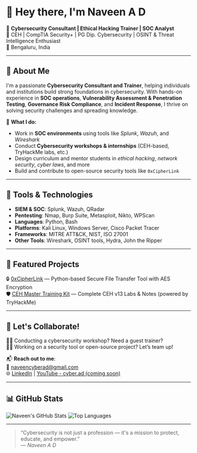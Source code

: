 # 👋 Hey there, I'm Naveen A D

🎯 **Cybersecurity Consultant | Ethical Hacking Trainer | SOC Analyst**  
🔐 CEH | CompTIA Security+ | PG Dip. Cybersecurity | OSINT & Threat Intelligence Enthusiast  
📍 Bengaluru, India

---

## 💼 About Me

I'm a passionate **Cybersecurity Consultant and Trainer**, helping individuals and institutions build strong foundations in cybersecurity. With hands-on experience in **SOC operations**, **Vulnerability Assessment & Penetration Testing**, **Governance Risk Compliance**, and **Incident Response**, I thrive on solving security challenges and spreading knowledge.

🧠 **What I do:**
- Work in **SOC environments** using tools like *Splunk*, *Wazuh*, and *Wireshark*
- Conduct **Cybersecurity workshops & internships** (CEH-based, TryHackMe labs, etc.)
- Design curriculum and mentor students in *ethical hacking*, *network security*, *cyber laws*, and more
- Build and contribute to open-source security tools like `0xCipherLink`

---

## 🔧 Tools & Technologies

- **SIEM & SOC**: Splunk, Wazuh, QRadar  
- **Pentesting**: Nmap, Burp Suite, Metasploit, Nikto, WPScan  
- **Languages**: Python, Bash  
- **Platforms**: Kali Linux, Windows Server, Cisco Packet Tracer  
- **Frameworks**: MITRE ATT&CK, NIST, ISO 27001  
- **Other Tools**: Wireshark, OSINT tools, Hydra, John the Ripper

---

## 🚀 Featured Projects

🔒 [0xCipherLink](https://github.com/nzelyn/0xCipherLink) — Python-based Secure File Transfer Tool with AES Encryption  
🛡️ [CEH Master Training Kit](https://github.com/nzelyn/ceh-master) — Complete CEH v13 Labs & Notes (powered by TryHackMe)

---

## 📢 Let's Collaborate!

👨‍🏫 Conducting a cybersecurity workshop? Need a guest trainer?  
🧑‍💻 Working on a security tool or open-source project? Let’s team up!

📬 **Reach out to me**:  
📧 naveencyberad@gmail.com  
🌐 [LinkedIn](https://www.linkedin.com/in/naveenad/) | [YouTube - cyber.ad (coming soon)](https://www.youtube.com/@cyberad)

---

## 📊 GitHub Stats

![Naveen's GitHub Stats](https://github-readme-stats.vercel.app/api?username=nzelyn&show_icons=true&theme=radical)
![Top Languages](https://github-readme-stats.vercel.app/api/top-langs/?username=nzelyn&layout=compact&theme=radical)

---

> “Cybersecurity is not just a profession — it's a mission to protect, educate, and empower.”  
— *Naveen A D*
